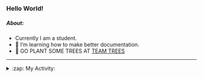 ### Hello World!

##### About:
- Currently I am a student.
- 🌱 I’m learning how to make better documentation.
- 🌱 GO PLANT SOME TREES AT [TEAM TREES](https://teamtrees.org/)

---
<details>
  <summary>:zap: My Activity:</summary>
  
<!--START_SECTION:waka-->
![Code Time](http://img.shields.io/badge/Code%20Time-1%2C197%20hrs%2010%20mins-blue)

**I'm a Night 🦉** 

```text
🌞 Morning                1883 commits        ██░░░░░░░░░░░░░░░░░░░░░░░   09.99 % 
🌆 Daytime                6435 commits        █████████░░░░░░░░░░░░░░░░   34.14 % 
🌃 Evening                5429 commits        ███████░░░░░░░░░░░░░░░░░░   28.80 % 
🌙 Night                  5103 commits        ███████░░░░░░░░░░░░░░░░░░   27.07 % 
```
📅 **I'm Most Productive on Wednesday** 

```text
Monday                   2655 commits        ████░░░░░░░░░░░░░░░░░░░░░   14.08 % 
Tuesday                  2564 commits        ███░░░░░░░░░░░░░░░░░░░░░░   13.60 % 
Wednesday                4403 commits        ██████░░░░░░░░░░░░░░░░░░░   23.36 % 
Thursday                 2432 commits        ███░░░░░░░░░░░░░░░░░░░░░░   12.90 % 
Friday                   1982 commits        ███░░░░░░░░░░░░░░░░░░░░░░   10.51 % 
Saturday                 1642 commits        ██░░░░░░░░░░░░░░░░░░░░░░░   08.71 % 
Sunday                   3172 commits        ████░░░░░░░░░░░░░░░░░░░░░   16.83 % 
```


📊 **This Week I Spent My Time On** 

```text
🔥 Editors: 
VS Code                  14 hrs 19 mins      █████████████████░░░░░░░░   66.31 % 
IntelliJ                 6 hrs 31 mins       ████████░░░░░░░░░░░░░░░░░   30.21 % 
Android Studio           44 mins             █░░░░░░░░░░░░░░░░░░░░░░░░   03.47 % 

🐱‍💻 Projects: 
givbacks-admin           6 hrs 17 mins       ███████░░░░░░░░░░░░░░░░░░   29.10 % 
file-utils               4 hrs 19 mins       █████░░░░░░░░░░░░░░░░░░░░   20.01 % 
intro                    2 hrs 48 mins       ███░░░░░░░░░░░░░░░░░░░░░░   13.01 % 
melody-iuvo              2 hrs 18 mins       ███░░░░░░░░░░░░░░░░░░░░░░   10.71 % 
demo                     1 hr 30 mins        ██░░░░░░░░░░░░░░░░░░░░░░░   06.99 % 
```


 Last Updated on 11/09/2023 11:10:35 UTC
<!--END_SECTION:waka-->
</details>
